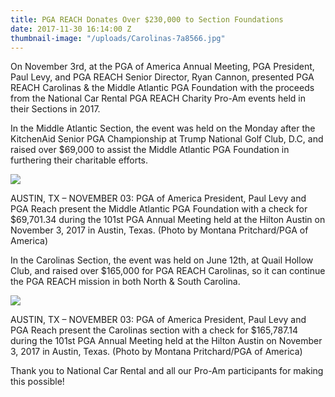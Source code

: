 ```yaml
---
title: PGA REACH Donates Over $230,000 to Section Foundations
date: 2017-11-30 16:14:00 Z
thumbnail-image: "/uploads/Carolinas-7a8566.jpg"
---
```


On November 3rd, at the PGA of America Annual Meeting, PGA President, Paul Levy, and PGA REACH Senior Director, Ryan Cannon, presented PGA REACH Carolinas & the Middle Atlantic PGA Foundation with the proceeds from the National Car Rental PGA REACH Charity Pro-Am events held in their Sections in 2017.

In the Middle Atlantic Section, the event was held on the Monday after the KitchenAid Senior PGA Championship at Trump National Golf Club, D.C, and raised over $69,000 to assist the Middle Atlantic PGA Foundation in furthering their charitable efforts.

![][1]

AUSTIN, TX – NOVEMBER 03: PGA of America President, Paul Levy and PGA Reach present the Middle Atlantic PGA Foundation with a check for $69,701.34 during the 101st PGA Annual Meeting held at the Hilton Austin on November 3, 2017 in Austin, Texas. (Photo by Montana Pritchard/PGA of America)

In the Carolinas Section, the event was held on June 12th, at Quail Hollow Club, and raised over $165,000 for PGA REACH Carolinas, so it can continue the PGA REACH mission in both North & South Carolina.

![][2]

AUSTIN, TX – NOVEMBER 03: PGA of America President, Paul Levy and PGA Reach present the Carolinas section with a check for $165,787.14 during the 101st PGA Annual Meeting held at the Hilton Austin on November 3, 2017 in Austin, Texas. (Photo by Montana Pritchard/PGA of America)

Thank you to National Car Rental and all our Pro-Am participants for making this possible!

 

[1]: https://pgareach.org/wp-content/uploads/2017/11/MiddleAtlantic-1024x913.jpg
[2]: https://pgareach.org/wp-content/uploads/2017/11/Carolinas-1024x682.jpg